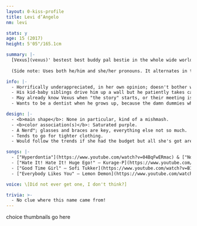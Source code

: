 ```yaml
---
layout: 0-kiss-profile
title: Levi d’Angelo
nm: levi

stats: y
age: 15 (2017)
height: 5'05"/165.1cm

summary: |-
  [Vexus](vexus)' bestest best buddy pal bestie in the whole wide world, which makes Vexus a very lucky guy.
  
  (Side note: Uses both he/him and she/her pronouns. It alternates in the notes below.)

info: |-
  - Horrifically underappreciated, in her own opinion; doesn't bother with most people. Often mistaken for a shy, quiet nerd; the masses misunderstand her motive.
  - His kid-baby siblings drive him up a wall but he patiently takes care of them anyway, like a good obedient child who doesn't deserve to be yelled at. *Hates* sucking up to adults like this, but desperate times...
  - May already know Vexus when "the story" starts, or their meeting is some type of catalyst. After Vexus played hooky, Levi, assuming this proved Vexus' rebel credentials, introduced herself. Alas, some first impressions were not meant to be.
  - Wants to be a dentist when he grows up, because the damn dummies who worked on *his* teeth didn't do it right and now he's gotta show them how it's done. Med school sounds like a pain in the ass, though; he just wants to skip to scum-scraping.

design: |-
  - <b>main shape</b>: None in particular, kind of a mishmash.
  - <b>color association(s)</b>: Saturated purple.
  - A Nerd™; glasses and braces are key, everything else not so much.
  - Tends to go for tighter clothing.
  - Would follow the trends if she had the budget but all she's got are these shitty hand-me-down sneakers, so actually, fuck the mainstream and their overpriced fabrics.

songs: |-
  - ["Hyperdontia"](https://www.youtube.com/watch?v=04BqFwERmac) & ["Novocaine"](https://www.youtube.com/watch?v=UdpwOLSKMLA) – Ghost-P
  - ["Hate It! Hate It! Huge Ego!" – Kurage-P](https://www.youtube.com/watch?v=uV6O9wHPSMk)
  - ["Good Time Girl" – Sofi Tukker](https://www.youtube.com/watch?v=B1vDFDAWlQg)
  - ["Everybody Likes You" – Lemon Demon](https://www.youtube.com/watch?v=4xElp-lYnyE)

voice: \[Did not ever get one, I don't think?]

trivia: >-
  - No clue where this name came from!
---
```

choice thumbnails go here
